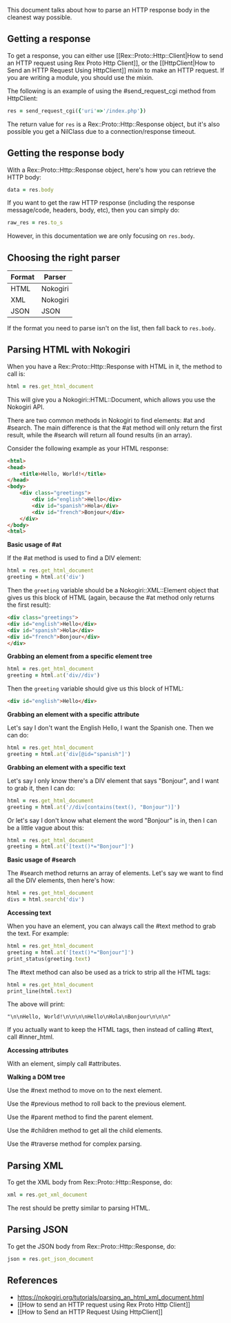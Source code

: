 This document talks about how to parse an HTTP response body in the cleanest way possible.

## Getting a response

To get a response, you can either use [[Rex::Proto::Http::Client|How to send an HTTP request using Rex Proto Http Client]], or the [[HttpClient|How to Send an HTTP Request Using HttpClient]] mixin to make an HTTP request. If you are writing a module, you should use the mixin.

The following is an example of using the #send_request_cgi method from HttpClient:

```ruby
res = send_request_cgi({'uri'=>'/index.php'})
```

The return value for ```res``` is a Rex::Proto::Http::Response object, but it's also possible you get a NilClass due to a connection/response timeout.

## Getting the response body

With a Rex::Proto::Http::Response object, here's how you can retrieve the HTTP body:

```ruby
data = res.body
```

If you want to get the raw HTTP response (including the response message/code, headers, body, etc), then you can simply do:

```ruby
raw_res = res.to_s
```

However, in this documentation we are only focusing on ```res.body```.

## Choosing the right parser

Format | Parser
------ | ------
HTML   | Nokogiri
XML    | Nokogiri
JSON   | JSON

If the format you need to parse isn't on the list, then fall back to ```res.body```.

## Parsing HTML with Nokogiri

When you have a Rex::Proto::Http::Response with HTML in it, the method to call is:

```ruby
html = res.get_html_document
```

This will give you a Nokogiri::HTML::Document, which allows you use the Nokogiri API.

There are two common methods in Nokogiri to find elements: #at and #search. The main difference is that the #at method will only return the first result, while the #search will return all found results (in an array).

Consider the following example as your HTML response:

```html
<html>
<head>
	<title>Hello, World!</title>
</head>
<body>
	<div class="greetings">
		<div id="english">Hello</div>
		<div id="spanish">Hola</div>
		<div id="french">Bonjour</div>
	</div>
</body>
<html>
```

**Basic usage of #at**

If the #at method is used to find a DIV element:

```ruby
html = res.get_html_document
greeting = html.at('div')
```

Then the ```greeting``` variable should be a Nokogiri::XML::Element object that gives us this block of HTML (again, because the #at method only returns the first result):

```html
<div class="greetings">
<div id="english">Hello</div>
<div id="spanish">Hola</div>
<div id="french">Bonjour</div>
</div>
```

**Grabbing an element from a specific element tree**

```ruby
html = res.get_html_document
greeting = html.at('div//div')
```

Then the ```greeting``` variable should give us this block of HTML:

```html
<div id="english">Hello</div>
```

**Grabbing an element with a specific attribute**

Let's say I don't want the English Hello, I want the Spanish one. Then we can do:

```ruby
html = res.get_html_document
greeting = html.at('div[@id="spanish"]')
```

**Grabbing an element with a specific text**

Let's say I only know there's a DIV element that says "Bonjour", and I want to grab it, then I can do:

```ruby
html = res.get_html_document
greeting = html.at('//div[contains(text(), "Bonjour")]')
```

Or let's say I don't know what element the word "Bonjour" is in, then I can be a little vague about this:

```ruby
html = res.get_html_document
greeting = html.at('[text()*="Bonjour"]')
```

**Basic usage of #search**

The #search method returns an array of elements. Let's say we want to find all the DIV elements, then here's how:

```ruby
html = res.get_html_document
divs = html.search('div')
```

**Accessing text**

When you have an element, you can always call the #text method to grab the text. For example:

```ruby
html = res.get_html_document
greeting = html.at('[text()*="Bonjour"]')
print_status(greeting.text)
```

The #text method can also be used as a trick to strip all the HTML tags:

```ruby
html = res.get_html_document
print_line(html.text)
```

The above will print:

```
"\n\nHello, World!\n\n\n\nHello\nHola\nBonjour\n\n\n" 
```

If you actually want to keep the HTML tags, then instead of calling #text, call #inner_html.

**Accessing attributes**

With an element, simply call #attributes.

**Walking a DOM tree**

Use the #next method to move on to the next element.

Use the #previous method to roll back to the previous element.

Use the #parent method to find the parent element.

Use the #children method to get all the child elements.

Use the #traverse method for complex parsing.

## Parsing XML

To get the XML body from Rex::Proto::Http::Response, do:

```ruby
xml = res.get_xml_document
```

The rest should be pretty similar to parsing HTML.

## Parsing JSON

To get the JSON body from Rex::Proto::Http::Response, do:

```ruby
json = res.get_json_document
```

## References

* <https://nokogiri.org/tutorials/parsing_an_html_xml_document.html>
* [[How to send an HTTP request using Rex Proto Http Client]]
* [[How to Send an HTTP Request Using HttpClient]]
